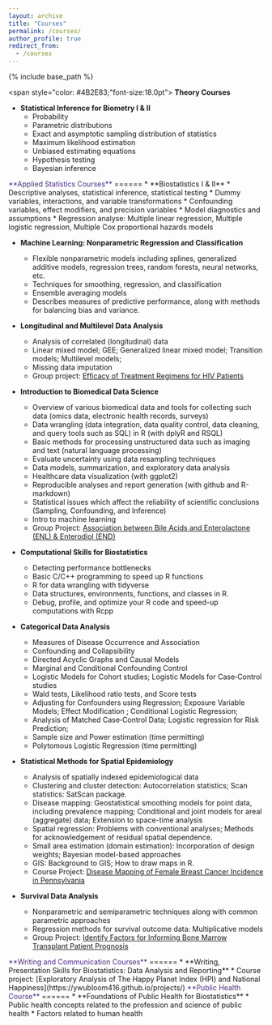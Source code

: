 ```yaml
---
layout: archive
title: "Courses"
permalink: /courses/
author_profile: true
redirect_from:
  - /courses
---
```


{% include base_path %}

<span style="color: #4B2E83;"font-size:18.0pt">
**Theory Courses**
</span>
* **Statistical Inference for Biometry I & II**
  * Probability
  * Parametric  distributions
  * Exact and  asymptotic  sampling  distribution  of  statistics
  * Maximum  likelihood  estimation
  * Unbiased estimating equations
  * Hypothesis testing
  * Bayesian inference
  
  
<span style="color: #4B2E83;">
**Applied Statistics Courses**
</span>
======
* **Biostatistics I & II**
  * Descriptive analyses, statistical inference, statistical testing
  * Dummy variables, interactions, and variable transformations 
  * Confounding variables, effect modifiers, and precision variables 
  * Model diagnostics and assumptions
  * Regression analyse: Multiple linear regression, Multiple logistic regression, Multiple Cox proportional hazards models
 
* **Machine Learning: Nonparametric Regression and Classification**
  * Flexible nonparametric models including splines, generalized additive models, regression trees, random forests, neural networks, etc. 
  * Techniques for smoothing, regression, and classification
  * Ensemble averaging models
  * Describes measures of predictive performance, along with methods for balancing bias and variance.


* **Longitudinal and Multilevel Data Analysis**
  * Analysis of correlated (longitudinal) data
  * Linear mixed model; GEE; Generalized linear mixed model; Transition models; Multilevel models; 
  * Missing data imputation
  * Group project: [Efficacy of Treatment Regimens for HIV Patients](https://ywubloom416.github.io/projects/)
    


* **Introduction to Biomedical Data Science**
  * Overview of various biomedical data and tools for collecting such data (omics data, electronic health records, surveys)
  * Data wrangling (data integration, data quality control, data cleaning, and query tools such as SQL) in R (with dplyR and RSQL)
  * Basic methods for processing unstructured data such as imaging and text (natural language processing)
  * Evaluate uncertainty using data resampling techniques
  * Data models, summarization, and exploratory data analysis
  * Healthcare data visualization (with ggplot2)
  * Reproducible analyses and report generation (with github and R-markdown)
  * Statistical issues which affect the reliability of scientific conclusions (Sampling, Confounding, and Inference)
  * Intro to machine learning
  * Group Project: [Association between Bile Acids and Enterolactone (ENL) & Enterodiol (END)](https://ywubloom416.github.io/projects/)


* **Computational Skills for Biostatistics**
  * Detecting performance bottlenecks
  * Basic C/C++ programming to speed up R functions
  * R for data wrangling with tidyverse
  * Data structures, environments, functions, and classes in R.
  * Debug, profile, and optimize your R code and speed-up computations with Rcpp
  

* **Categorical Data Analysis**
  * Measures of Disease Occurrence and Association
  * Confounding and Collapsibility
  * Directed Acyclic Graphs and Causal Models
  * Marginal and Conditional Confounding Control
  * Logistic Models for Cohort studies; Logistic Models for Case‐Control studies
  * Wald tests, Likelihood ratio tests, and Score tests
  * Adjusting for Confounders using Regression; Exposure Variable Models; Effect Modification ; Conditional Logistic Regression; 
  * Analysis of Matched Case‐Control Data; Logistic regression for Risk Prediction;  
  * Sample size and Power estimation (time permitting)
  * Polytomous Logistic Regression (time permitting) 


* **Statistical Methods for Spatial Epidemiology**
  * Analysis of spatially indexed epidemiological data
  * Clustering and cluster detection: Autocorrelation statistics; Scan statistics: SatScan package.
  * Disease mapping: Geostatistical smoothing models for point data, including prevalence mapping; Conditional and joint models for areal (aggregate) data; Extension to space-time analysis
  * Spatial regression: Problems with conventional analyses; Methods for acknowledgement of residual spatial dependence.
  * Small area estimation (domain estimation): Incorporation of design weights; Bayesian model-based approaches                 
  * GIS: Background to GIS; How to draw maps in R.
  * Course Project: [Disease Mapping of Female Breast Cancer Incidence in Pennsylvania](https://ywubloom416.github.io/projects/)

* **Survival Data Analysis**
  * Nonparametric and semiparametric techniques along with common parametric approaches
  * Regression methods for survival outcome data: Multiplicative models 
  * Group Project: [Identify Factors for Informing Bone Marrow Transplant Patient Prognosis ](https://ywubloom416.github.io/projects/)


<span style="color: #4B2E83;">
**Writing and Communication Courses**
</span>
======
* **Writing, Presentation Skills for Biostatistics: Data Analysis and Reporting**
  * Course project: [Exploratory Analysis of The Happy Planet Index (HPI) and National Happiness](https://ywubloom416.github.io/projects/)

<span style="color: #4B2E83;">
**Public Health Course**
</span>
======
* **Foundations of Public Health for Biostatistics**
  * Public health concepts related to the profession and science of public health 
  * Factors related to human health


  

  

